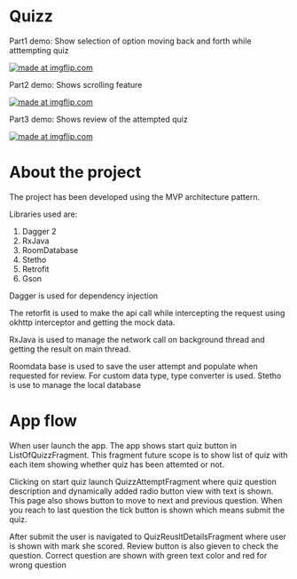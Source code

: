 # Quizz

Part1 demo: Show selection of option moving back and forth while atttempting quiz

<a href="https://imgflip.com/gif/3f57vl"><img src="https://i.imgflip.com/3f57vl.gif" title="made at imgflip.com"/></a>

Part2 demo: Shows scrolling feature

<a href="https://imgflip.com/gif/3f585i"><img src="https://i.imgflip.com/3f585i.gif" title="made at imgflip.com"/></a>

Part3 demo: Shows review of the attempted quiz

<a href="https://imgflip.com/gif/3f587i"><img src="https://i.imgflip.com/3f587i.gif" title="made at imgflip.com"/></a>

# About the project

The project has been developed using the MVP architecture pattern. 

Libraries used are:
1. Dagger 2
2. RxJava
3. RoomDatabase
4. Stetho
5. Retrofit
6. Gson

Dagger is used for dependency injection

The retorfit is used to make the api call while intercepting the request using okhttp interceptor and getting the mock data.

RxJava is used to manage the network call on background thread and getting the result on main thread.

Roomdata base is used to save the user attempt and populate when requested for review. For custom data type, type converter is used. 
Stetho is use to manage the local database

# App flow

When user launch the app. 
The app shows start quiz button in ListOfQuizzFragment. This fragment future scope is to show list of quiz with 
each item showing whether quiz has been attemted or not.

Clicking on start quiz launch QuizzAttemptFragment where quiz question description and dynamically added radio button view with text is
shown. This page also shows button to move to next and previous question.
When you reach to last question the tick button is shown which means submit the quiz.

After submit the user is navigated to QuizReusltDetailsFragment where user is shown with mark she scored. Review button is also gieven to check the question. Correct question are shown with green text color and red for wrong question
